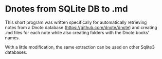 # Dnotes from SQLite DB to .md

This short program was written specifically for automatically retrieving notes from a Dnote database (https://github.com/dnote/dnote) and creating .md files for each note while also creating folders with the Dnote books' names.

With a little modification, the same extraction can be used on other Sqlite3 databases.
